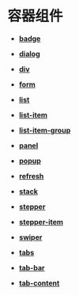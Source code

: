 # 容器组件<a name="ZH-CN_TOPIC_0000001164130756"></a>

-   **[badge](js-components-container-badge.md)**  

-   **[dialog](js-components-container-dialog.md)**  

-   **[div](js-components-container-div.md)**  

-   **[form](js-components-container-form.md)**  

-   **[list](js-components-container-list.md)**  

-   **[list-item](js-components-container-list-item.md)**  

-   **[list-item-group](js-components-container-list-item-group.md)**  

-   **[panel](js-components-container-panel.md)**  

-   **[popup](js-components-container-popup.md)**  

-   **[refresh](js-components-container-refresh.md)**  

-   **[stack](js-components-container-stack.md)**  

-   **[stepper](js-components-container-stepper.md)**  

-   **[stepper-item](js-components-container-stepper-item.md)**  

-   **[swiper](js-components-container-swiper.md)**  

-   **[tabs](js-components-container-tabs.md)**  

-   **[tab-bar](js-components-container-tab-bar.md)**  

-   **[tab-content](js-components-container-tab-content.md)**  


